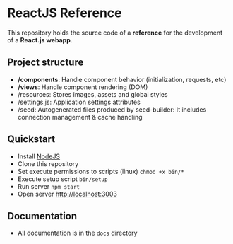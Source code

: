 # ReactJS Reference

This repository holds the source code of a **reference** for the development of a **React.js webapp**.


## Project structure

-   **/components**: Handle component behavior (initialization, requests, etc)
-   **/views**: Handle component rendering (DOM)
-   /resources: Stores images, assets and global styles
-   /settings.js: Application settings attributes
-   /seed: Autogenerated files produced by seed-builder: It includes connection management & cache handling

## Quickstart

-   Install [NodeJS](https://nodejs.dev/learn/how-to-install-nodejs)
-   Clone this repository
-   Set execute permissions to scripts (linux) `chmod +x bin/*`
-   Execute setup script `bin/setup`
-   Run server `npm start`
-   Open server [http://localhost:3003](http://localhost:3003)

## Documentation

-   All documentation is in the `docs` directory